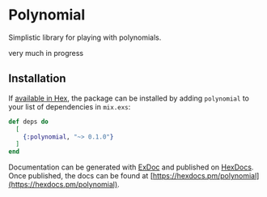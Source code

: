 # Polynomial

Simplistic library for playing with polynomials.

very much in progress

## Installation

If [available in Hex](https://hex.pm/docs/publish), the package can be installed
by adding `polynomial` to your list of dependencies in `mix.exs`:

```elixir
def deps do
  [
    {:polynomial, "~> 0.1.0"}
  ]
end
```

Documentation can be generated with [ExDoc](https://github.com/elixir-lang/ex_doc)
and published on [HexDocs](https://hexdocs.pm). Once published, the docs can
be found at [https://hexdocs.pm/polynomial](https://hexdocs.pm/polynomial).

